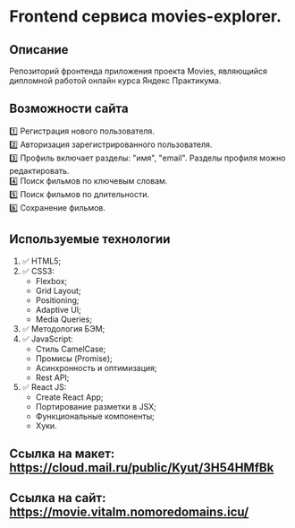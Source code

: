 # Frontend сервиса movies-explorer.

## Описание
Репозиторий фронтенда приложения проекта Movies, являющийся дипломной работой онлайн курса Яндекс Практикума.

## Возможности сайта
:one: Регистрация нового пользователя.    
:two: Авторизация зарегистрированного пользователя.    
:three: Профиль включает разделы: "имя", "email". Разделы профиля можно редактировать.    
:four: Поиск фильмов по ключевым словам.    
:five: Поиск фильмов по длительности.    
:six: Сохранение фильмов.

## Используемые технологии
1. :white_check_mark: HTML5;  
2. :white_check_mark: CSS3:
    - Flexbox;
    - Grid Layout;
    - Positioning;
    - Adaptive UI;
    - Media Queries;
3. :white_check_mark: Методология БЭМ;    
4. :white_check_mark: JavaScript:
    - Стиль CamelCase;
    - Промисы (Promise);
    - Асинхронность и оптимизация;
    - Rest API;    
5. :white_check_mark: React JS:
    - Create React App;
    - Портирование разметки в JSX;
    - Функциональные компоненты;
    - Хуки.  

## Ссылка на макет: https://cloud.mail.ru/public/Kyut/3H54HMfBk
## Ссылка на сайт: https://movie.vitalm.nomoredomains.icu/
